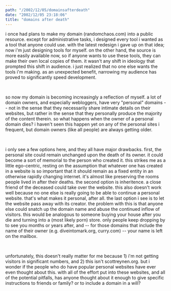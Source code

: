 ```yaml
---
path: "/2002/12/05/domainsafterdeath" 
date: "2002/12/05 23:18:06" 
title: "domains after death" 
---
```

<p>i once had plans to make my domain (randomchaos.com) into a public resource. except for administrative tasks, i designed every tool i wanted as a tool that anyone could use. with the latest redesign i gave up on that idea; now i'm just designing tools for myself. on the other hand, the source is more easily available now, so if anyone wants to use these tools, they can make their own local copies of them. it wasn't any shift in ideology that prompted this shift in audience. i just realized that no one else wants the tools i'm making. as an unexpected benefit, narrowing my audience has proved to significantly speed development.</p><br><p>so now my domain is becoming increasingly a reflection of myself. a lot of domain owners, and especially webloggers, have very "personal" domains -- not in the sense that they necessarily share intimate details on their websites, but rather in the sense that they personally produce the majority of the content therein. so what happens when the owner of a personal domain dies? i haven't seen this happen yet on any of the personal sites i frequent, but domain owners (like all people) are always getting older.</p><br><p>i only see a few options here, and they all have major drawbacks. first, the personal site could remain unchanged upon the death of its owner. it could become a sort of memorial to the person who created it. this strikes me as a little ego-centric, resting on the assumption that whatever one has created in a website is so important that it should remain as a fixed entity in an otherwise rapidly changing internet. it's almost like preserving the rooms people lived in after their deaths. the second option is inheritence. a close friend of the deceased could take over the website. this also doesn't work well because no one else is really going to be able to continue a personal website. that's what makes it personal, after all. the last option i see is to let the website pass away with its creator. the problem with this is that anyone else could snatch up the domain name and abuse the continued inflow of visitors. this would be analogous to someone buying your house after you die and turning into a (most likely porn) store. only people keep dropping by to see you months or years after, and -- for those domains that include the name of their owner (e.g. diveintomark.org, curry.com) -- your name is left on the mailbox.</p><br><p>unfortunately, this doesn't really matter for me because 1) i'm not getting visitors in significant numbers, and 2) this isn't scottreynen.org. but i wonder if the people who do have popular personal websites have ever even thought about this. with all of the effort put into these websites, and all of the potential pitfalls, has anyone thought about it enough to give specific instructions to friends or family? or to include a domain in a will?</p>